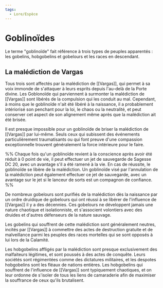 ```yaml
---
tags:
  - Lore/Espèce
---
```

# Goblinoïdes

Le terme "goblinoïde" fait référence à trois types de peuples apparentés : les gobelins, hobgobelins et gobelours et les races en descendant.

## La malédiction de Vargas
Tous trois sont affectés par la malédiction de [[Vargas]], qui permet à sa voix immonde de s'attaquer à leurs esprits depuis l'au-delà de la Porte divine. Les Goblonoïde qui parviennent à surmonter la malédiction de [[Vargas]] sont libérés de la compulsion qui les conduit au mal. Cependant, à moins que le goblinoïde n'ait été libéré à la naissance, il a probablement intériorisé son penchant pour la loi, le chaos ou la neutralité, et peut conserver cet aspect de son alignement même après que la malédiction ait été brisée.

Il est presque impossible pour un goblinoïde de briser la malédiction de [[Vargas]] par lui-même. Seuls ceux qui subissent des événements particulièrement traumatisants ou qui font preuve d'une compassion exceptionnelle trouvent généralement la force intérieure pour le faire.

%% Chaque fois qu'un goblinoïde revient à la conscience après avoir été réduit à 0 point de vie, il peut effectuer un jet de sauvegarde de Sagesse DC 20, avec un avantage s'il a été ramené à la vie. En cas de réussite, le goblinoïde se libère de la malédiction. Un goblinoïde visé par l'annulation de la malédiction peut également effectuer ce jet de sauvegarde, avec un avantage sur le jet si le lanceur de sorts est un compagnon de confiance. %%

De nombreux gobelours sont purifiés de la malédiction dès la naissance par un ordre druidique de gobelours qui ont réussi à se libérer de l'influence de [[Vargas]] il y a des décennies. Ces gobelours ne développent jamais une nature chaotique et isolationniste, et s'associent volontiers avec des druides et d'autres défenseurs de la nature sauvage.

Les gobelins qui souffrent de cette malédiction sont généralement neutres, incités par [[Vargas]] à commettre des actes de destruction gratuite et de malveillance parmi les peuples des races mortelles qui se sont opposés à lui lors de la Calamité.

Les hobgobelins affligés par la malédiction sont presque exclusivement des malfaiteurs légitimes, et sont poussés à des actes de conquête. Leurs sociétés sont régimentées comme des dictatures militaires, et les despotes hobgobelins sont les fléaux de nations entières. Les hobgobelins qui souffrent de l'influence de [[Vargas]] sont typiquement chaotiques, et on leur ordonne de s'isoler de tous les liens de camaraderie afin de maximiser la souffrance de ceux qu'ils brutalisent.